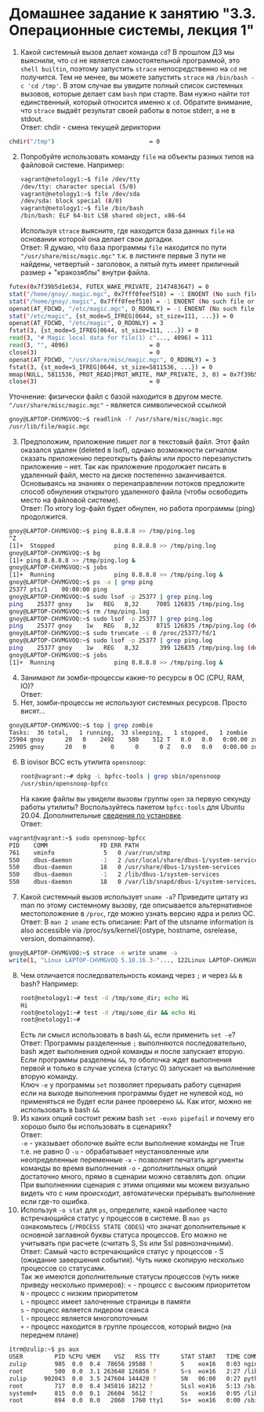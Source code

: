 # Домашнее задание к занятию "3.3. Операционные системы, лекция 1"

1. Какой системный вызов делает команда `cd`? В прошлом ДЗ мы выяснили, что `cd` не является самостоятельной  программой, это `shell builtin`, поэтому запустить `strace` непосредственно на `cd` не получится. Тем не менее, вы можете запустить `strace` на `/bin/bash -c 'cd /tmp'`. В этом случае вы увидите полный список системных вызовов, которые делает сам `bash` при старте. Вам нужно найти тот единственный, который относится именно к `cd`. Обратите внимание, что `strace` выдаёт результат своей работы в поток stderr, а не в stdout.  
Ответ: chdir - смена текущей дериктории
```bash
chdir("/tmp")                           = 0
```
2. Попробуйте использовать команду `file` на объекты разных типов на файловой системе. Например:
    ```bash
    vagrant@netology1:~$ file /dev/tty
    /dev/tty: character special (5/0)
    vagrant@netology1:~$ file /dev/sda
    /dev/sda: block special (8/0)
    vagrant@netology1:~$ file /bin/bash
    /bin/bash: ELF 64-bit LSB shared object, x86-64
    ```
    Используя `strace` выясните, где находится база данных `file` на основании которой она делает свои догадки.  
Ответ: Я думаю, что база программы `file` находится по пути `"/usr/share/misc/magic.mgc"` т.к. в листинге первые 3 пути не найдены, четвертый - заголовок, а пятый путь имеет приличный размер + "кракозяблы" внутри файла.
```bash
futex(0x7f39b5d1e634, FUTEX_WAKE_PRIVATE, 2147483647) = 0
stat("/home/gnoy/.magic.mgc", 0x7fff0feef510) = -1 ENOENT (No such file or directory)
stat("/home/gnoy/.magic", 0x7fff0feef510) = -1 ENOENT (No such file or directory)
openat(AT_FDCWD, "/etc/magic.mgc", O_RDONLY) = -1 ENOENT (No such file or directory)
stat("/etc/magic", {st_mode=S_IFREG|0644, st_size=111, ...}) = 0
openat(AT_FDCWD, "/etc/magic", O_RDONLY) = 3
fstat(3, {st_mode=S_IFREG|0644, st_size=111, ...}) = 0
read(3, "# Magic local data for file(1) c"..., 4096) = 111
read(3, "", 4096)                       = 0
close(3)                                = 0
openat(AT_FDCWD, "/usr/share/misc/magic.mgc", O_RDONLY) = 3
fstat(3, {st_mode=S_IFREG|0644, st_size=5811536, ...}) = 0
mmap(NULL, 5811536, PROT_READ|PROT_WRITE, MAP_PRIVATE, 3, 0) = 0x7f39b520e000
close(3)                                = 0
```
Уточнение: физически файл с базой находится в другом месте. `"/usr/share/misc/magic.mgc"` - является символической ссылкой
```bash
gnoy@LAPTOP-CHVMGVOQ:~$ readlink -f /usr/share/misc/magic.mgc
/usr/lib/file/magic.mgc
```
3. Предположим, приложение пишет лог в текстовый файл. Этот файл оказался удален (deleted в lsof), однако возможности сигналом сказать приложению переоткрыть файлы или просто перезапустить приложение – нет. Так как приложение продолжает писать в удаленный файл, место на диске постепенно заканчивается. Основываясь на знаниях о перенаправлении потоков предложите способ обнуления открытого удаленного файла (чтобы освободить место на файловой системе).  
Ответ: По итогу log-файл будет обнулен, но работа программы (ping) продолжится.
```bash
gnoy@LAPTOP-CHVMGVOQ:~$ ping 8.8.8.8 >> /tmp/ping.log
^Z
[1]+  Stopped                 ping 8.8.8.8 >> /tmp/ping.log
gnoy@LAPTOP-CHVMGVOQ:~$ bg
[1]+ ping 8.8.8.8 >> /tmp/ping.log &
gnoy@LAPTOP-CHVMGVOQ:~$ jobs
[1]+  Running                 ping 8.8.8.8 >> /tmp/ping.log &
gnoy@LAPTOP-CHVMGVOQ:~$ ps -a | grep ping
25377 pts/1    00:00:00 ping
gnoy@LAPTOP-CHVMGVOQ:~$ sudo lsof -p 25377 | grep ping.log
ping    25377 gnoy    1w   REG   8,32     7005 126835 /tmp/ping.log
gnoy@LAPTOP-CHVMGVOQ:~$ rm /tmp/ping.log
gnoy@LAPTOP-CHVMGVOQ:~$ sudo lsof -p 25377 | grep ping.log
ping    25377 gnoy    1w   REG   8,32     8715 126835 /tmp/ping.log (deleted)
gnoy@LAPTOP-CHVMGVOQ:~$ sudo truncate -s 0 /proc/25377/fd/1
gnoy@LAPTOP-CHVMGVOQ:~$ sudo lsof -p 25377 | grep ping.log
ping    25377 gnoy    1w   REG   8,32      399 126835 /tmp/ping.log (deleted)
gnoy@LAPTOP-CHVMGVOQ:~$ jobs
[1]+  Running                 ping 8.8.8.8 >> /tmp/ping.log &
```
4. Занимают ли зомби-процессы какие-то ресурсы в ОС (CPU, RAM, IO)?  
Ответ:
5. Нет, зомби-процессы не используют системных ресурсов. Просто висят...
```bash
gnoy@LAPTOP-CHVMGVOQ:~$ top | grep zombie
Tasks:  36 total,   1 running,  33 sleeping,   1 stopped,   1 zombie
25904 gnoy      20   0    2492    580    512 T   0.0   0.0   0:00.00 zombie
25905 gnoy      20   0       0      0      0 Z   0.0   0.0   0:00.00 zombie
```
6. В iovisor BCC есть утилита `opensnoop`:
    ```bash
    root@vagrant:~# dpkg -L bpfcc-tools | grep sbin/opensnoop
    /usr/sbin/opensnoop-bpfcc
    ```
    На какие файлы вы увидели вызовы группы `open` за первую секунду работы утилиты? Воспользуйтесь пакетом `bpfcc-tools` для Ubuntu 20.04. Дополнительные [сведения по установке](https://github.com/iovisor/bcc/blob/master/INSTALL.md).  
Ответ:
```bash
vagrant@vagrant:~$ sudo opensnoop-bpfcc
PID    COMM               FD ERR PATH
761    vminfo              5   0 /var/run/utmp
550    dbus-daemon        -1   2 /usr/local/share/dbus-1/system-services
550    dbus-daemon        18   0 /usr/share/dbus-1/system-services
550    dbus-daemon        -1   2 /lib/dbus-1/system-services
550    dbus-daemon        18   0 /var/lib/snapd/dbus-1/system-services/
```
7. Какой системный вызов использует `uname -a`? Приведите цитату из man по этому системному вызову, где описывается альтернативное местоположение в `/proc`, где можно узнать версию ядра и релиз ОС.  
Ответ: В `man 2 uname` есть описание: Part of the utsname information is also accessible via /proc/sys/kernel/{ostype, hostname, osrelease, version, domainname}.
```bash
gnoy@LAPTOP-CHVMGVOQ:~$ strace -e write uname -a
write(1, "Linux LAPTOP-CHVMGVOQ 5.10.16.3-"..., 122Linux LAPTOP-CHVMGVOQ 5.10.16.3-microsoft-standard-WSL2 #1 SMP Fri Apr 2 22:23:49 UTC 2021 x86_64 x86_64 x86_64 GNU/Linux) = 122
```
8. Чем отличается последовательность команд через `;` и через `&&` в bash? Например:
    ```bash
    root@netology1:~# test -d /tmp/some_dir; echo Hi
    Hi
    root@netology1:~# test -d /tmp/some_dir && echo Hi
    root@netology1:~#
    ```
    Есть ли смысл использовать в bash `&&`, если применить `set -e`?  
Ответ: Программы разделенные `;` выполняются последовательно, bash ждет выполнения одной команды и после запускает вторую.  
Если программы разделены `&&`, то оболочка ждет выполнения первой и только в случае успеха (статус 0) запускает на выполнение вторую команду.  
Ключ `-e` у программы `set` позволяет прерывать работу сценария если на выходе выполнения программы будет не нулевой код, но применяться не будет если ранее проверено `&&`. Как итог, можно не использовать в bash `&&`
9. Из каких опций состоит режим bash `set -euxo pipefail` и почему его хорошо было бы использовать в сценариях?  
Ответ:  
`-e` - указывает оболочке выйте если выполнение команды не True т.е. не равно 0
`-u` - обрабатывает неустановленные или неопределенные переменные
`-x` - позволяет печатать аргументы команды во время выполнения
`-o` - дополнитльных опций достаточно много, прямо в сценарии можно свтавлять доп. опции
При выполненнии сценария с этими опциями мы можем визуально видеть что с ним происходит, автоматически прерывать выполнение если где-то ошибка. 
10. Используя `-o stat` для `ps`, определите, какой наиболее часто встречающийся статус у процессов в системе. В `man ps` ознакомьтесь (`/PROCESS STATE CODES`) что значат дополнительные к основной заглавной буквы статуса процессов. Его можно не учитывать при расчете (считать S, Ss или Ssl равнозначными).  
Ответ: Самый часто встречающийся статус у процессов - S (ожидание завершения события). Чуть ниже скопирую несколько процессов со статусами.  
Так же имеются дополнительные статусы процессов (чуть ниже приведу несколько примеров):
`<` - процесс с высоким приоритетом  
`N` - процесс с низким приоритетом  
`L` - процесс имеет залоченные страницы в памяти  
`s` - процесс является лидером сеанса  
`l` - процесс является многопоточным  
`+` - процесс находится в группе процессов, который видно (на переднем плане) 
```bash
itrm@zulip:~$ ps aux
USER         PID %CPU %MEM    VSZ   RSS TTY      STAT START   TIME COMMAND
zulip        985  0.0  0.4  78656 19588 ?        S    ноя16   0:03 nginx: worker process
root         500  0.0  3.1 263648 126856 ?       S<s  ноя16   2:27 /lib/systemd/systemd-journald
zulip     902043  0.0  3.5 247604 144420 ?       SN   06:00   0:27 python3 /home/zulip/deployments/current/manage.py deliver_scheduled_emails
root         717  0.0  0.4 345816 18212 ?        SLsl ноя16   5:13 /sbin/multipathd -d -s
systemd+     815  0.0  0.1  26604  5612 ?        Ss   ноя16   0:05 /lib/systemd/systemd-networkd
root         894  0.0  0.0   2860  1760 tty1     Ss+  ноя16   0:00 /sbin/agetty -o -p -- \u --noclear tty1 linux
```


